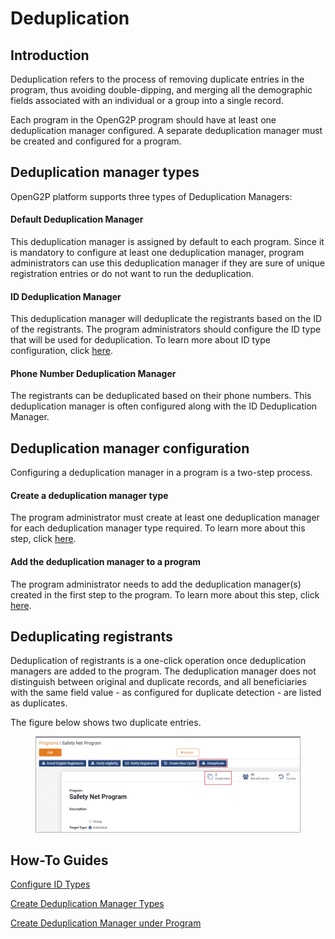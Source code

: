 # Deduplication

## Introduction

Deduplication refers to the process of removing duplicate entries in the program, thus avoiding double-dipping, and merging all the demographic fields associated with an individual or a group into a single record.

Each program in the OpenG2P program should have at least one deduplication manager configured. A separate deduplication manager must be created and configured for a program.

## Deduplication manager types

OpenG2P platform supports three types of Deduplication Managers:

#### Default Deduplication Manager

This deduplication manager is assigned by default to each program. Since it is mandatory to configure at least one deduplication manager, program administrators can use this deduplication manager if they are sure of unique registration entries or do not want to run the deduplication.

#### ID Deduplication Manager

This deduplication manager will deduplicate the registrants based on the ID of the registrants. The program administrators should configure the ID type that will be used for deduplication. To learn more about ID type configuration, click [here](../guides/user-guides/configure-id-types.md).

#### Phone Number Deduplication Manager

The registrants can be deduplicated based on their phone numbers. This deduplication manager is often configured along with the ID Deduplication Manager.

## Deduplication manager configuration

Configuring a deduplication manager in a program is a two-step process.

#### Create a deduplication manager type

The program administrator must create at least one deduplication manager for each deduplication manager type required. To learn more about this step, click [here](../guides/user-guides/create-deduplication-manager-types/).

#### Add the deduplication manager to a program

The program administrator needs to add the deduplication manager(s) created in the first step to the program. To learn more about this step, click [here](../guides/user-guides/create-deduplication-manager.md).

## Deduplicating registrants

Deduplication of registrants is a one-click operation once deduplication managers are added to the program. The deduplication manager does not distinguish between original and duplicate records, and all beneficiaries with the same field value - as configured for duplicate detection - are listed as duplicates.

The figure below shows two duplicate entries.&#x20;

<figure><img src="../.gitbook/assets/deduplicate-beneficiaries.png" alt=""><figcaption></figcaption></figure>

## How-To Guides

[Configure ID Types](../guides/user-guides/configure-id-types.md)

[Create Deduplication Manager Types](../guides/user-guides/create-deduplication-manager-types/)

[Create Deduplication Manager under Program](../guides/user-guides/create-deduplication-manager.md)

##
